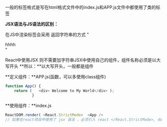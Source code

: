 一般的标签格式是写在html格式文件中的index.js和APP.js文件中都使用了<APP/>类的标签

**JSX语法与JS语法的区别：**

在JS中渲染标签会采用 返回字符串的方式 "<div>hhhh</div>"

React中使用JSX 则不需要加字符串JSX中使用自己的组件，组件名称必须是以大写开头
**所以：**以大写开头，一般都是组件

**定义组件：**APP.js(函数，可以多使用class组件)

```javascript
function App() { 
    return (   <div> Welcome to My World</div> );
            }
```

**使用组件：**index.js

```javascript
ReactDOM.render( <React.StrictMode>  <App /> 
// 如果在react项目中使用了 jsx 语法 ，必须引入 react </React.StrictMode>, document.getElementById('root'));
```